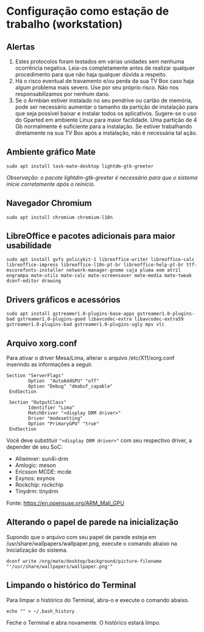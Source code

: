 # **Configuração como estação de trabalho (workstation)**

## **Alertas**

1. Estes protocolos foram testados em várias unidades sem nenhuma ocorrência negativa. Leia-os completamente antes de realizar qualquer procedimento para que não haja qualquer dúvida a respeito.
2. Há o risco eventual de travamento e/ou perda da sua TV Box caso haja algum problema mais severo. Use por seu próprio risco. Não nos responsabilizamos por nenhum dano.
3. Se o Armbian estiver instalado no seu pendrive ou cartão de memória, pode ser necessário aumentar o tamanho da partição de instalação para que seja possível baixar e instalar todos os aplicativos. Sugere-se o uso do Gparted em ambiente Linux para maior facilidade. Uma partição de 4 Gb normalmente é suficiente para a instalação.  Se estiver trabalhando diretamente na sua TV Box após a instalação, não é necessária tal ação.

## Ambiente gráfico Mate

`sudo apt install task-mate-desktop lightdm-gtk-greeter`

*Observação: o pacote lightdm-gtk-greeter é necessário para que o sistema inicie corretamente após o reinício.*

## Navegador Chromium

`sudo apt install chromium chromium-l10n`

## LibreOffice e pacotes adicionais para maior usabilidade

`sudo apt install gvfs policykit-1 libreoffice-writer libreoffice-calc libreoffice-impress libreoffice-l10n-pt-br libreoffice-help-pt-br ttf-mscorefonts-installer network-manager-gnome caja pluma eom atril engrampa mate-utils mate-calc mate-screensaver mate-media mate-tweak dconf-editor drawing`

## Drivers gráficos e acessórios

`sudo apt install gstreamer1.0-plugins-base-apps gstreamer1.0-plugins-bad gstreamer1.0-plugins-good libavcodec-extra libavcodec-extra59 gstreamer1.0-plugins-bad gstreamer1.0-plugins-ugly mpv vlc`

## Arquivo xorg.conf

Para ativar o driver Mesa/Lima, alterar o arquivo /etc/X11/xorg.conf inserindo as informações a seguir.

```
Section "ServerFlags"
        Option  "AutoAddGPU" "off"
        Option "Debug" "dmabuf_capable"
 EndSection

 Section "OutputClass"
        Identifier "Lima"
        MatchDriver "<display DRM driver>"
        Driver "modesetting"
        Option "PrimaryGPU" "true"
 EndSection
```

Você deve substituir ```"<display DRM driver>"``` com seu respectivo driver, a depender de seu SoC:

* Allwinner: sun4i-drm
* Amlogic: meson
* Ericsson MCDE: mcde
* Exynos: exynos
* Rockchip: rockchip
* Tinydrm: tinydrm

Fonte: https://en.opensuse.org/ARM_Mali_GPU

## Alterando o papel de parede na inicialização

Supondo que o arquivo com seu papel de parede esteja em /usr/share/wallpapers/wallpaper.png, execute o comando abaixo na Inicialização do sistema.

`dconf write /org/mate/desktop/background/picture-filename "'/usr/share/wallpapers/wallpaper.png'"`

## Limpando o histórico do Terminal

Para limpar o histórico do Terminal, abra-o e execute o comando abaixo.

`echo "" > ~/.bash_history`

Feche o Terminal e abra novamente. O histórico estará limpo.
